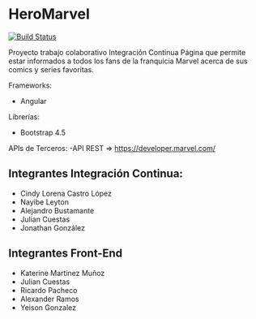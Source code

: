 # HeroMarvel
[![Build Status](https://travis-ci.org/JulianCuestas/HeroMarvel.svg?branch=master)](https://travis-ci.org/JulianCuestas/HeroMarvel)

Proyecto trabajo colaborativo Integración Continua
Página que permite estar informados a todos los fans de la franquicia Marvel acerca de sus comics y series favoritas.

Frameworks:
- Angular

Librerías:
- Bootstrap 4.5

APIs de Terceros:
-API REST => https://developer.marvel.com/

## Integrantes Integración Continua:
- Cindy Lorena Castro López
- Nayibe Leyton
- Alejandro Bustamante
- Julian Cuestas
- Jonathan González

## Integrantes Front-End
- Katerine Martinez Muñoz
- Julian Cuestas
- Ricardo Pacheco
- Alexander Ramos
- Yeison Gonzalez
